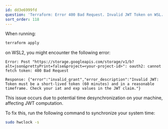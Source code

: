 ```yaml
---
id: dd3e6999fd
question: 'Terraform: Error 400 Bad Request. Invalid JWT Token on WSL.'
sort_order: 118
---
```


When running:

```bash
terraform apply
```

on WSL2, you might encounter the following error:

```
Error: Post "https://storage.googleapis.com/storage/v1/b?alt=json&prettyPrint=false&project=<your-project-id>": oauth2: cannot fetch token: 400 Bad Request

Response: {"error":"invalid_grant","error_description":"Invalid JWT: Token must be a short-lived token (60 minutes) and in a reasonable timeframe. Check your iat and exp values in the JWT claim."}
```

This issue occurs due to potential time desynchronization on your machine, affecting JWT computation.

To fix this, run the following command to synchronize your system time:

```bash
sudo hwclock -s
```
